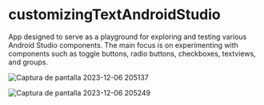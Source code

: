 # customizingTextAndroidStudio
 App designed to serve as a playground for exploring and testing various Android Studio components. The main focus is on experimenting with components such as toggle buttons, radio buttons, checkboxes, textviews, and groups.  
 
![Captura de pantalla 2023-12-06 205137](https://github.com/kxtxrinx/customizingTextAndroidStudio/assets/78937711/fc8365db-5bfb-4c5f-9ed0-960435d3791f)  

![Captura de pantalla 2023-12-06 205249](https://github.com/kxtxrinx/customizingTextAndroidStudio/assets/78937711/633c06c8-9658-4d05-a833-dbb2706cc183)  


